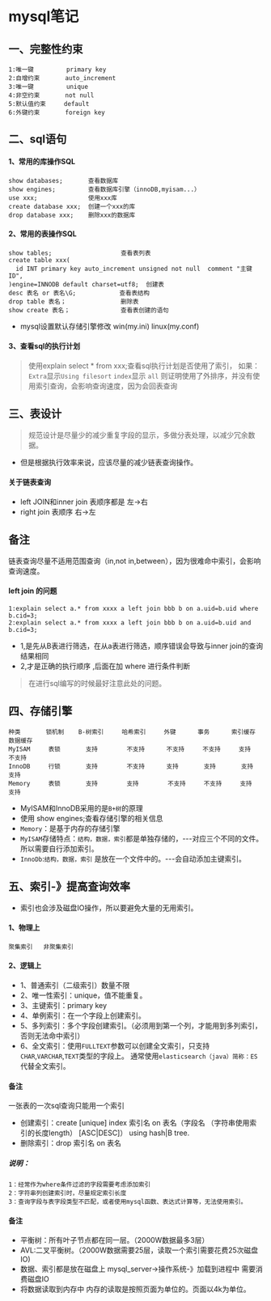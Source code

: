 mysql笔记
===============================
## 一、完整性约束
    1:唯一键         primary key
    2:自增约束       auto_increment
    3:唯一键         unique
    4:非空约束       not null
    5:默认值约束     default
    6:外键约束       foreign key

## 二、sql语句
#### 1、常用的库操作SQL
    show databases;       查看数据库
    show engines;         查看数据库引擎（innoDB,myisam...）
    use xxx;              使用xxx库
    create database xxx;  创建一个xxx的库
    drop database xxx;    删除xxx的数据库
#### 2、常用的表操作SQL
    show tables;                   查看表列表
    create table xxx(
      id INT primary key auto_increment unsigned not null  comment "主键ID",
    )engine=INNODB default charset=utf8;  创建表   
    desc 表名 or 表名\G;            查看表结构
    drop table 表名；               删除表
    show create 表名；              查看表创建的语句
* mysql设置默认存储引擎修改   win(my.ini)      linux(my.conf)

#### 3、查看sql的执行计划
>使用explain select * from xxx;查看sql执行计划是否使用了索引，
> 如果：`Extra`显示`Using filesort`
>      `index`显示 `all`
> 则证明使用了外排序，并没有使用索引查询，会影响查询速度，因为会回表查询

## 三、表设计
>规范设计是尽量少的减少重复字段的显示，多做分表处理，以减少冗余数据。
* 但是根据执行效率来说，应该尽量的减少链表查询操作。

#### 关于链表查询
* left JOIN和inner join 表顺序都是  左->右
* right join 表顺序   右->左
    
## 备注
链表查询尽量不适用范围查询（in,not in,between），因为很难命中索引，会影响查询速度。

#### left join 的问题
    1:explain select a.* from xxxx a left join bbb b on a.uid=b.uid where b.cid=3;
    2:explain select a.* from xxxx a left join bbb b on a.uid=b.uid and b.cid=3;
* 1,是先从B表进行筛选，在从a表进行筛选，顺序错误会导致与inner join的查询结果相同
* 2,才是正确的执行顺序 ,后面在加 where 进行条件判断
>在进行sql编写的时候最好注意此处的问题。

## 四、存储引擎
    种类       锁机制    B-树索引     哈希索引     外键      事务      索引缓存      数据缓存
    MyISAM     表锁       支持        不支持      不支持     不支持     支持         不支持
    InnoDB     行锁       支持        不支持      支持       支持       支持         支持
    Memory     表锁       支持        支持        不支持     不支持     支持         支持
* MyISAM和InnoDB采用的是`B+树`的原理
* 使用 show engines;查看存储引擎的相关信息
* `Memory`：是基于内存的存储引擎
* `MyISAM`存储特点：`结构，数据，索引`都是单独存储的，---对应三个不同的文件。所以需要自行添加索引。
* `InnoDb`:`结构，数据，索引` 是放在一个文件中的。---会自动添加主键索引。


## 五、索引-》提高查询效率
* 索引也会涉及磁盘IO操作，所以要避免大量的无用索引。
#### 1、物理上
    聚集索引   非聚集索引
#### 2、逻辑上
* 1、普通索引（二级索引）数量不限
* 2、唯一性索引：unique，值不能重复。
* 3、主键索引：primary key
* 4、单例索引：在一个字段上创建索引。
* 5、多列索引：多个字段创建索引。（必须用到第一个列，才能用到多列索引，否则无法命中索引）
* 6、全文索引：使用`FULLTEXT`参数可以创建全文索引，只支持`CHAR`,`VARCHAR`,`TEXT`类型的字段上。
通常使用`elasticsearch（java）简称：ES`代替全文索引。
#### 备注
一张表的一次sql查询只能用一个索引
* 创建索引：create [unique] index 索引名 on 表名（字段名 （字符串使用索引的长度length） [ASC|DESC]）
using hash|B tree.
* 删除索引：drop 索引名 on 表名
##### 说明：
    1：经常作为where条件过滤的字段需要考虑添加索引
    2：字符串列创建索引时，尽量规定索引长度
    3：查询字段与表字段类型不匹配，或者使用mysql函数、表达式计算等，无法使用索引。
#### 备注
* 平衡树：所有叶子节点都在同一层。（2000W数据最多3层）
* AVL:二叉平衡树。（2000W数据需要25层，读取一个索引需要花费25次磁盘IO)
* 数据、索引都是放在磁盘上   mysql_server->操作系统-》加载到进程中    需要消费磁盘IO
* 将数据读取到内存中    内存的读取是按照页面为单位的。页面以4k为单位。

    



    


